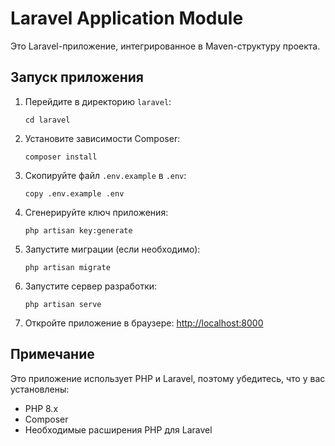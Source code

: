 # Laravel Application Module

Это Laravel-приложение, интегрированное в Maven-структуру проекта.

## Запуск приложения

1. Перейдите в директорию `laravel`:
   ```
   cd laravel
   ```

2. Установите зависимости Composer:
   ```
   composer install
   ```

3. Скопируйте файл `.env.example` в `.env`:
   ```
   copy .env.example .env
   ```

4. Сгенерируйте ключ приложения:
   ```
   php artisan key:generate
   ```

5. Запустите миграции (если необходимо):
   ```
   php artisan migrate
   ```

6. Запустите сервер разработки:
   ```
   php artisan serve
   ```

7. Откройте приложение в браузере: [http://localhost:8000](http://localhost:8000)

## Примечание

Это приложение использует PHP и Laravel, поэтому убедитесь, что у вас установлены:
- PHP 8.x
- Composer
- Необходимые расширения PHP для Laravel
```